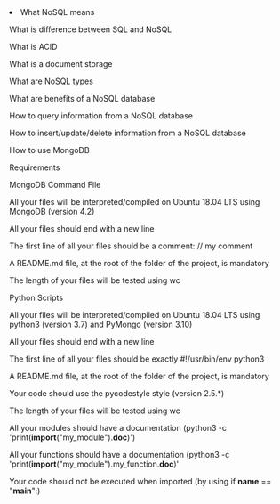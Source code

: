 <li>What NoSQL means

What is difference between SQL and NoSQL

What is ACID

What is a document storage

What are NoSQL types

What are benefits of a NoSQL database

How to query information from a NoSQL database

How to insert/update/delete information from a NoSQL database

How to use MongoDB

Requirements

MongoDB Command File

All your files will be interpreted/compiled on Ubuntu 18.04 LTS using MongoDB (version 4.2)

All your files should end with a new line

The first line of all your files should be a comment: // my comment

A README.md file, at the root of the folder of the project, is mandatory

The length of your files will be tested using wc

Python Scripts

All your files will be interpreted/compiled on Ubuntu 18.04 LTS using python3 (version 3.7) and PyMongo (version 3.10)

All your files should end with a new line

The first line of all your files should be exactly #!/usr/bin/env python3

A README.md file, at the root of the folder of the project, is mandatory

Your code should use the pycodestyle style (version 2.5.*)

The length of your files will be tested using wc

All your modules should have a documentation (python3 -c 'print(__import__("my_module").__doc__)')

All your functions should have a documentation (python3 -c 'print(__import__("my_module").my_function.__doc__)'

Your code should not be executed when imported (by using if __name__ == "__main__":)